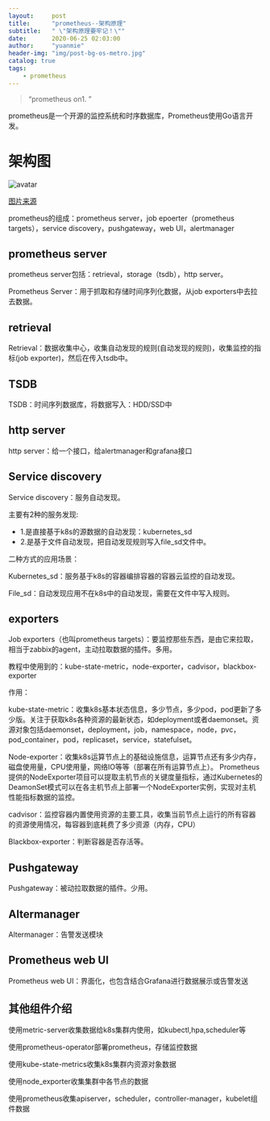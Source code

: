 ```yaml
---
layout:     post
title:      "prometheus--架构原理"
subtitle:   " \"架构原理要牢记！\""
date:       2020-06-25 02:03:00
author:     "yuanmie"
header-img: "img/post-bg-os-metro.jpg"
catalog: true
tags:
    - prometheus
---
```


> “prometheus on1. ”

prometheus是一个开源的监控系统和时序数据库，Prometheus使用Go语言开发。


# 架构图
![avatar](https://mlog.club/api/img/proxy?url=https%3A%2F%2Fmmbiz.qpic.cn%2Fmmbiz_png%2FicdBCpcEToI9eliaV8MvxvhicN6V3EGVkpTZwxMNJ1r8aoupeBOzP3l7nYHFiahmibNrMIWibnX2Nk7iaFJjKEodg1TRQ%2F640%3Fwx_fmt%3Dpng)

[图片来源](https://mlog.club/article/2966580)

prometheus的组成：prometheus server，job epoerter（prometheus targets），service discovery，pushgateway，web UI，alertmanager

## prometheus server
prometheus server包括：retrieval，storage（tsdb），http server。

Prometheus Server：用于抓取和存储时间序列化数据，从job exporters中去拉去数据。

## retrieval
Retrieval：数据收集中心，收集自动发现的规则(自动发现的规则)，收集监控的指标(job exporter)，然后在传入tsdb中。

## TSDB
TSDB：时间序列数据库，将数据写入：HDD/SSD中

## http server
http server：给一个接口，给alertmanager和grafana接口

## Service discovery
Service discovery：服务自动发现。

主要有2种的服务发现:

* 1.是直接基于k8s的源数据的自动发现：kubernetes_sd
* 2.是基于文件自动发现，把自动发现规则写入file_sd文件中。

二种方式的应用场景：

Kubernetes_sd：服务基于k8s的容器编排容器的容器云监控的自动发现。

File_sd：自动发现应用不在k8s中的自动发现，需要在文件中写入规则。

## exporters
Job exporters（也叫prometheus targets）：要监控那些东西，是由它来拉取，相当于zabbix的agent，主动拉取数据的插件。多用。
 
教程中使用到的：kube-state-metric，node-exporter，cadvisor，blackbox-exporter

作用：

kube-state-metric：收集k8s基本状态信息，多少节点，多少pod，pod更新了多少版。关注于获取k8s各种资源的最新状态，如deployment或者daemonset。资源对象包括daemonset，deployment，job，namespace，node，pvc，pod_container，pod，replicaset，service，statefulset。

Node-exporter：收集k8s运算节点上的基础设施信息，运算节点还有多少内存，磁盘使用量，CPU使用量，网络IO等等（部署在所有运算节点上）。
Prometheus提供的NodeExporter项目可以提取主机节点的关键度量指标，通过Kubernetes的DeamonSet模式可以在各主机节点上部署一个NodeExporter实例，实现对主机性能指标数据的监控。

cadvisor：监控容器内置使用资源的主要工具，收集当前节点上运行的所有容器的资源使用情况，每容器到底耗费了多少资源（内存，CPU）

Blackbox-exporter：判断容器是否存活等。
 
 
## Pushgateway
Pushgateway：被动拉取数据的插件。少用。

## Altermanager
Altermanager：告警发送模块

## Prometheus web UI
Prometheus web UI：界面化，也包含结合Grafana进行数据展示或告警发送

## 其他组件介绍
使用metric-server收集数据给k8s集群内使用，如kubectl,hpa,scheduler等

使用prometheus-operator部署prometheus，存储监控数据

使用kube-state-metrics收集k8s集群内资源对象数据

使用node_exporter收集集群中各节点的数据

使用prometheus收集apiserver，scheduler，controller-manager，kubelet组件数据